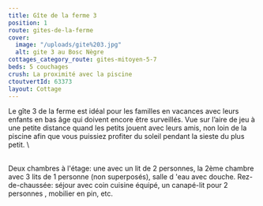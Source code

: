 ```yaml
---
title: Gîte de la ferme 3
position: 1
route: gites-de-la-ferme
cover:
  image: "/uploads/gite%203.jpg"
  alt: gite 3 au Bosc Nègre
cottages_category_route: gites-mitoyen-5-7
beds: 5 couchages
crush: La proximité avec la piscine
ctoutvertId: 63373
layout: Cottage
---
```


Le gîte 3 de la ferme est idéal pour les familles en vacances avec leurs enfants en bas âge qui doivent encore être surveillés. Vue sur l’aire de jeu à une petite distance quand les petits jouent avec leurs amis, non loin de la piscine afin que vous puissiez profiter du soleil pendant la sieste du plus petit.
\

\
Deux chambres à l'étage: une avec un lit de 2 personnes, la 2ème chambre avec 3 lits de 1 personne (non superposés), salle d 'eau avec douche. Rez-de-chaussée: séjour avec coin cuisine équipé, un canapé-lit pour 2 personnes , mobilier en pin, etc.
